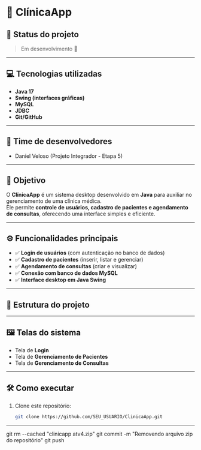 # 🏥 ClínicaApp

## 📌 Status do projeto
> Em desenvolvimento 🚧  

---

## 💻 Tecnologias utilizadas
- **Java 17**
- **Swing (interfaces gráficas)**
- **MySQL**
- **JDBC**
- **Git/GitHub**

---

## 👥 Time de desenvolvedores
- Daniel Veloso (Projeto Integrador - Etapa 5)

---

## 🎯 Objetivo
O **ClínicaApp** é um sistema desktop desenvolvido em **Java** para auxiliar no gerenciamento de uma clínica médica.  
Ele permite **controle de usuários, cadastro de pacientes e agendamento de consultas**, oferecendo uma interface simples e eficiente.

---

## ⚙️ Funcionalidades principais
- ✅ **Login de usuários** (com autenticação no banco de dados)  
- ✅ **Cadastro de pacientes** (inserir, listar e gerenciar)  
- ✅ **Agendamento de consultas** (criar e visualizar)  
- ✅ **Conexão com banco de dados MySQL**  
- ✅ **Interface desktop em Java Swing**

---

## 📂 Estrutura do projeto

---

## 🖼️ Telas do sistema
- Tela de **Login**  
- Tela de **Gerenciamento de Pacientes**  
- Tela de **Gerenciamento de Consultas**  

---

## 🛠️ Como executar
1. Clone este repositório:
   ```bash
   git clone https://github.com/SEU_USUARIO/ClinicaApp.git
   
---

git rm --cached "clinicapp atv4.zip"
git commit -m "Removendo arquivo zip do repositório"
git push


